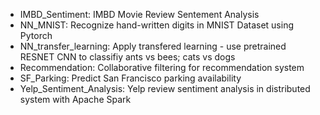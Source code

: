 - IMBD_Sentiment: IMBD Movie Review Sentement Analysis
- NN_MNIST: Recognize hand-written digits in MNIST Dataset using Pytorch
- NN_transfer_learning: Apply transfered learning - use pretrained RESNET CNN to classifiy ants vs bees; cats vs dogs
- Recommendation: Collaborative filtering for recommendation system
- SF_Parking: Predict San Francisco parking availability
- Yelp_Sentiment_Analysis: Yelp review sentiment analysis in distributed system with Apache Spark 
